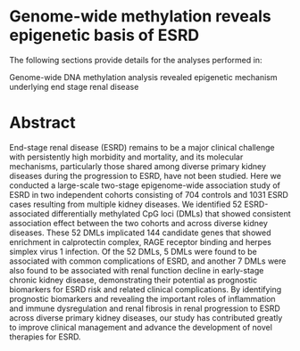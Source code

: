 # Genome-wide methylation reveals epigenetic basis of ESRD

The following sections provide details for the analyses performed in:

Genome-wide DNA methylation analysis revealed epigenetic mechanism underlying end stage renal disease

# Abstract

End-stage renal disease (ESRD) remains to be a major clinical challenge with persistently high morbidity and mortality, and its molecular mechanisms, particularly those shared among diverse primary kidney diseases during the progression to ESRD, have not been studied. Here we conducted a large-scale two-stage epigenome-wide association study of ESRD in two independent cohorts consisting of 704 controls and 1031 ESRD cases resulting from multiple kidney diseases. We identified 52 ESRD-associated differentially methylated CpG loci (DMLs) that showed consistent association effect between the two cohorts and across diverse kidney diseases. These 52 DMLs implicated 144 candidate genes that showed enrichment in calprotectin complex, RAGE receptor binding and herpes simplex virus 1 infection. Of the 52 DMLs, 5 DMLs were found to be associated with common complications of ESRD, and another 7 DMLs were also found to be associated with renal function decline in early-stage chronic kidney disease, demonstrating their potential as prognostic biomarkers for ESRD risk and related clinical complications. By identifying prognostic biomarkers and revealing the important roles of inflammation and immune dysregulation and renal fibrosis in renal progression to ESRD across diverse primary kidney diseases, our study has contributed greatly to improve clinical management and advance the development of novel therapies for ESRD.

